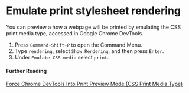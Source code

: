 # Emulate print stylesheet rendering

You can preview a how a webpage will be printed by emulating the CSS print media type, accessed in Google Chrome DevTools.

1. Press `Command+Shift+P` to open the Command Menu.
2. Type `rendering`, select `Show Rendering`, and then press `Enter`.
3. Under `Emulate CSS media` select `print`.

#### Further Reading
[Force Chrome DevTools Into Print Preview Mode (CSS Print Media Type)](https://developers.google.com/web/tools/chrome-devtools/css/print-preview)
